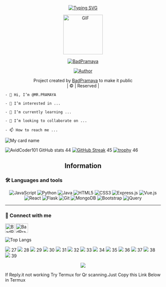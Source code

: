 ## <!-- Typing SVG -->
<p align="center">
    <a href="https://github.com/BadPramaya">
        <img
        src="https://readme-typing-svg.herokuapp.com/?size=30&width=800&lines=Welcome+To+BadPramaya+Profile."
            alt="Typing SVG"
        />
    </a>
</p>
<div align="center">
  <p align="center">
<img src="https://media.giphy.com/media/Uhl43Qa5QbhKglX8DX/giphy.gif" alt="GIF" width="128" height="128"/>
</p>
 <p align="center">
<a href="#"><img title="BadPramaya" src="https://img.shields.io/badge/Bad%20Pramaya-red?colorA=%23ff0000&colorB=%23017e40&style=for-the-badge"></a>
</p>
  <p align="center">
<a href="wa.me/94770611075"><img title="Author" src="https://img.shields.io/badge/Author-BadPramaya/JulieMwol?color=blue&style=for-the-badge&logo=whatsapp"></a>
</p>
</div>
<p align="center">
Project created by <a href="https://github.com/BadPramaya">BadPramaya</a> to make it public
    <br>
       | © |
        Reserved |
    <br> 
</p>


```- 👋 Hi, I’m @MR.PRAMAYA```

```- 👀 I’m interested in ...```

```- 🌱 I’m currently learning ...```

```- 💞️ I’m looking to collaborate on ...```

```- 📫 How to reach me ...```

![My card name](https://cardivo.vercel.app/api?name=BadPramaya_✌_DIEGO&description=Hi,%20Welcome%20To%20My%20Profile%20😈&image=https://te.legra.ph/BadPramaya-07-13?v=4&s=10?v=4&backgroundColor=%23ecf0f1&instagram=x_pramaya_x&github=BadPramaya&twitter=&pattern=leaf&colorPattern=%23eaeaea)

<!---
MR.PRAMAYA/BadPramaya is a ✨ special ✨ repository because its `README.md` (this file) appears on your GitHub profile.
You can click the Preview link to take a look at your changes.
--->
<p align="center">

![AvidCoder101 GitHub stats](https://github-readme-stats.vercel.app/api?username=BadPramaya&show_icons=true&theme=radical) 
44
[![GitHub Streak](https://github-readme-streak-stats.herokuapp.com/?user=BadPramaya&theme=radical)](https://git.io/streak-stats) 
45
[![trophy](https://github-profile-trophy.vercel.app/?username=BadPramaya)](https://github.com/ryo-ma/github-profile-trophy)
46
​



## <div align="center">Information </div>


### 🛠️ Languages and tools

<div align="center">

<img alt="JavaScript" src="https://img.shields.io/badge/javascript%20-%23323330.svg?&style=for-the-badge&logo=javascript&logoColor=%23F7DF1E"/>

<img alt="Python" src="https://img.shields.io/badge/python%20-%2314354C.svg?&style=for-the-badge&logo=python&logoColor=white"/>

<img alt="Java" src="https://img.shields.io/badge/java-%23ED8B00.svg?&style=for-the-badge&logo=java&logoColor=white"/>

<img alt="HTML5" src="https://img.shields.io/badge/html5%20-%23E34F26.svg?&style=for-the-badge&logo=html5&logoColor=white"/>

<img alt="CSS3" src="https://img.shields.io/badge/css3%20-%231572B6.svg?&style=for-the-badge&logo=css3&logoColor=white"/>

<img alt="Express.js" src="https://img.shields.io/badge/express.js%20-%23404d59.svg?&style=for-the-badge"/>

<img alt="Vue.js" src="https://img.shields.io/badge/vuejs%20-%2335495e.svg?&style=for-the-badge&logo=vue.js&logoColor=%234FC08D"/>

<img alt="React" src="https://img.shields.io/badge/react%20-%2320232a.svg?&style=for-the-badge&logo=react&logoColor=%2361DAFB"/>

<img alt="Flask" src="https://img.shields.io/badge/flask%20-%23000.svg?&style=for-the-badge&logo=flask&logoColor=white"/>

<img alt="Git" src="https://img.shields.io/badge/git%20-%23F05033.svg?&style=for-the-badge&logo=git&logoColor=white"/>

<img alt="MongoDB" src ="https://img.shields.io/badge/MongoDB-%234ea94b.svg?&style=for-the-badge&logo=mongodb&logoColor=white"/>

<img alt="Bootstrap" src="https://img.shields.io/badge/bootstrap%20-%23563D7C.svg?&style=for-the-badge&logo=bootstrap&logoColor=white"/>

<img alt="jQuery" src="https://img.shields.io/badge/jquery%20-%230769AD.svg?&style=for-the-badge&logo=jquery&logoColor=white"/>

</div>

___


	  
### 🔗 Connect with me
<!-- png icons from https://iconscout.com/ -->
<a href="https://t.me/expert_of_trx" target="blank"><img align="center" src="https://telegra.ph/file/26d2289b53f2b5f183a49.png" alt="BadPramaya" height="30" width="30" /></a>
<a href="https://www.instagram.com/x_pramaya_x" target="blank"><img align="center" src="https://raw.githubusercontent.com/rahuldkjain/github-profile-readme-generator/master/src/images/icons/Social/instagram.svg" alt="BadPramaya" height="30" width="40" /></a>


![Top Langs](https://github-readme-stats.vercel.app/api/top-langs/?username=KiZakiXD&hide=css,html&theme=tokyonight)


<a href="https://www.arduino.cc"><img src="https://img.icons8.com/fluency/48/000000/arduino.png"/></a>
27
<a href="https://aws.amazon.com"><img src="https://img.icons8.com/color/48/000000/amazon-web-services.png"/></a>
28
<a href="https://azure.microsoft.com/"><img src="https://img.icons8.com/fluency/48/000000/azure-1.png"/></a>
29
<a href="https://www.gnu.org/software/bash"><img src="https://img.icons8.com/plasticine/48/000000/bash.png"/></a>
30
<a href="https://www.docker.com"><img src="https://img.icons8.com/fluency/50/000000/docker.png"/></a>
31
<a href="https://cloud.google.com"><img src="https://img.icons8.com/fluency/48/000000/google-cloud.png"/></a>
32
<a href="https://heroku.com"><img src="https://img.icons8.com/color/48/000000/heroku.png"/></a>
33
<a href="https://www.w3.org/html"><img src="https://img.icons8.com/color/48/000000/html-5--v1.png"/></a>
34
<a href="https://www.linux.org"><img src="https://img.icons8.com/color/48/000000/linux--v1.png"/></a>
35
<a href="https://www.mongodb.com"><img src="https://img.icons8.com/color/48/000000/mongodb.png"/></a>
36
<a href="https://www.postgresql.org"><img src="https://img.icons8.com/color/48/000000/postgreesql.png"/></a>
37
<a href="https://www.python.org"><img src="https://img.icons8.com/color/48/000000/python--v1.png"/></a>
38
<a href="https://redis.io"><img src="https://img.icons8.com/color/48/000000/redis.png"/></a>
39



<div align="center">

 <img src="https://github.com/Platane/snk/raw/output/github-contribution-grid-snake.svg">

 

 <div align="left">

  

  If Reply.it not working Try Termux for Qr scanning.Just Copy this Link Below in Termux


